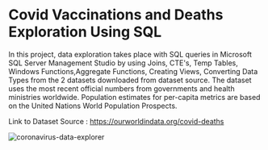 # Covid Vaccinations and Deaths Exploration Using SQL

In this project, data exploration takes place with SQL queries in Microsoft SQL Server Management Studio by using Joins, CTE's, Temp Tables, Windows Functions,Aggregate Functions, Creating Views, Converting Data Types from the 2 datasets downloaded from dataset source. The dataset uses the most recent official numbers from governments and health ministries worldwide. Population estimates for per-capita metrics are based on the United Nations World Population Prospects.

Link to Dataset Source : https://ourworldindata.org/covid-deaths


![coronavirus-data-explorer](https://github.com/harrsha1005/CovidVaccinationsAnalysisUsingSQLandTableau/assets/142029312/17cef741-f90d-434e-a85d-7f56efc44054)
